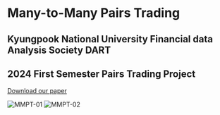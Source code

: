 # Many-to-Many Pairs Trading

## Kyungpook National University Financial data Analysis Society DART  
## 2024 First Semester Pairs Trading Project

[Download our paper](https://github.com/DART-KNU/Pairs-Trading-from-Beginning-to-End/blob/main/paper/MMPT.pdf)

![MMPT-01](https://github.com/DART-KNU/Pairs-Trading-from-Beginning-to-End/assets/159755541/e05c233e-58a9-4c37-91ab-975a04b2bc69)
![MMPT-02](https://github.com/DART-KNU/Pairs-Trading-from-Beginning-to-End/assets/159755541/695005c9-a372-4d02-9910-bd413fa165a0)
